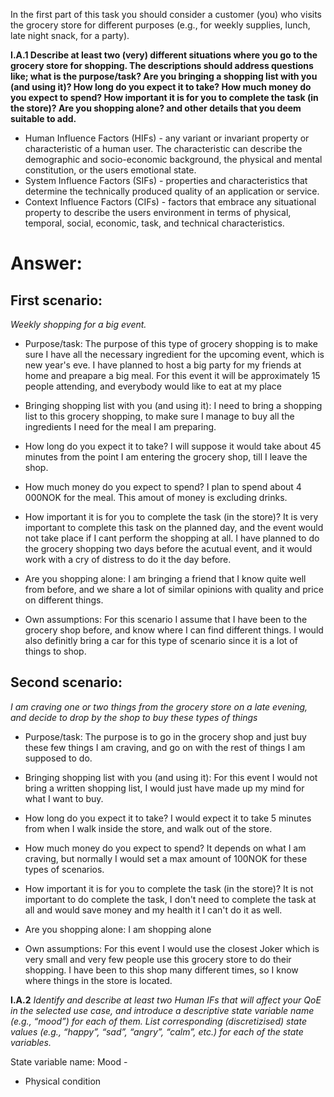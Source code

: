 In the first part of this task you should consider a customer (you) who visits the grocery store for different purposes (e.g., for weekly supplies, lunch, late night snack, for a party).

**I.A.1 Describe at least two (very) different situations where you go to the grocery store for shopping. The descriptions should address questions like; what is the purpose/task? Are you bringing a shopping list with you (and using it)? How long do you expect it to take? How much money do you expect to spend? How important it is for you to complete the task (in the store)? Are you shopping alone? and other details that you deem suitable to add.**

- Human Influence Factors (HIFs) - any variant or invariant property or characteristic of a human user. The characteristic can describe the demographic and socio-economic background, the physical and mental constitution, or the users emotional state. 
- System Influence Factors (SIFs) - properties and characteristics that determine the technically produced quality of an application or service. 
- Context Influence Factors (CIFs) - factors that embrace any situational property to describe the users environment in terms of physical, temporal, social, economic, task, and technical characteristics.

# Answer:
## First scenario:
*Weekly shopping for a big event.*
- Purpose/task:
The purpose of this type of grocery shopping is to make sure I have all the necessary ingredient for the upcoming event, which is new year's eve. I have planned to host a big party for my friends at home and preapare a big meal. For this event it will be approximately 15 people attending, and everybody would like to eat at my place

- Bringing shopping list with you (and using it):
I need to bring a shopping list to this grocery shopping, to make sure I manage to buy all the ingredients I need for the meal I am preparing. 

- How long do you expect it to take?
I will suppose it would take about 45 minutes from the point I am entering the grocery shop, till I leave the shop.

- How much money do you expect to spend?
I plan to spend about 4 000NOK for the meal. This amout of money is excluding drinks.

- How important it is for you to complete the task (in the store)?
It is very important to complete this task on the planned day, and the event would not take place if I cant perform the shopping at all. I have planned to do the grocery shopping two days before the acutual event, and it would work with a cry of distress to do it the day before. 

- Are you shopping alone:
I am bringing a friend that I know quite well from before, and we share a lot of similar opinions with quality and price on different things.

- Own assumptions:
For this scenario I assume that I have been to the grocery shop before, and know where I can find different things. I would also definitly bring a car for this type of scenario since it is a lot of things to shop.

## Second scenario:
*I am craving one or two things from the grocery store on a late evening, and decide to drop by the shop to buy these types of things*

- Purpose/task:
The purpose is to go in the grocery shop and just buy these few things I am craving, and go on with the rest of things I am supposed to do.

- Bringing shopping list with you (and using it):
For this event I would not bring a written shopping list, I would just have made up my mind for what I want to buy.

- How long do you expect it to take?
I would expect it to take 5 minutes from when I walk inside the store, and walk out of the store.

- How much money do you expect to spend?
It depends on what I am craving, but normally I would set a max amount of 100NOK for these types of scenarios.

- How important it is for you to complete the task (in the store)?
It is not important to do complete the task, I don't need to complete the task at all and would save money and my health it I can't do it as well.

- Are you shopping alone:
I am shopping alone

- Own assumptions:
For this event I would use the closest Joker which is very small and very few people use this grocery store to do their shopping. I have been to this shop many different times, so I know where things in the store is located. 


**I.A.2** *Identify and describe at least two Human IFs that will affect your QoE in the selected use case, and introduce a descriptive state variable name (e.g., “mood”) for each of them. List corresponding (discretizised) state values (e.g., “happy”, “sad”, “angry”, “calm”, etc.) for each of the state variables.*

State variable name: Mood
	- 
- Physical condition

